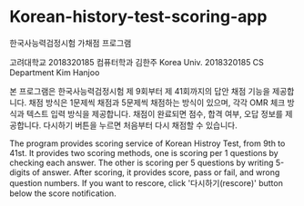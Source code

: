 # Korean-history-test-scoring-app
한국사능력검정시험 가채점 프로그램

고려대학교 2018320185 컴퓨터학과 김한주
Korea Univ. 2018320185 CS Department Kim Hanjoo

본 프로그램은 한국사능력검정시험 제 9회부터 제 41회까지의 답안 채점 기능을 제공합니다.
채점 방식은 1문제씩 채점과 5문제씩 채점하는 방식이 있으며, 각각 OMR 체크 방식과 텍스트 입력 방식을 제공합니다.
채점이 완료되면 점수, 합격 여부, 오답 정보를 제공합니다. 다시하기 버튼을 누르면 처음부터 다시 채점할 수 있습니다.

The program provides scoring service of Korean Histroy Test, from 9th to 41st.
It provides two scoring methods, one is scoring per 1 questions by checking each answer.
The other is scoring per 5 questions by writing 5-digits of answer.
After scoring, it provides score, pass or fail, and wrong question numbers.
If you want to rescore, click '다시하기(rescore)' button below the score notification.
